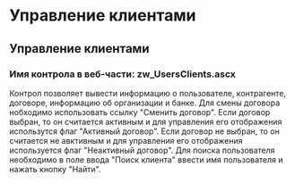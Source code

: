 ﻿---
description: 2.4.7
---
# Управление клиентами
## Управление клиентами
### Имя контрола в веб-части: zw_UsersClients.ascx
Контрол позволяет вывести информацию о пользователе, контрагенте, договоре, информацию об организации и банке.
Для смены договора нобходимо использовать ссылку "Сменить договор". 
Если договор выбран, то он считается активным и для управления его отображения использутся флаг "Активный договор".
Если договор не выбран, то он считается  не авктивным и для управления его отображения используется флаг "Неактивный договор".
Для поиска пользователя необходимо в поле ввода "Поиск клиента" ввести имя пользователя и нажать кнопку "Найти".
